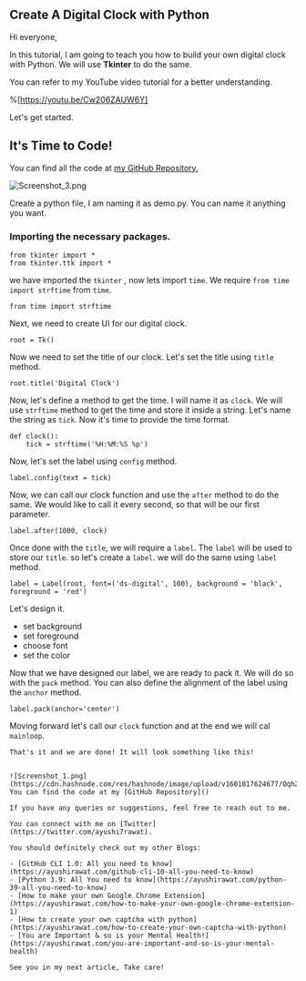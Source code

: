 ## Create A Digital Clock with Python

Hi everyone,

In this tutorial, I am going to teach you how to build your own digital clock with Python. We will use **Tkinter** to do the same.

You can refer to my YouTube video tutorial for a better understanding.

%[https://youtu.be/Cw206ZAUW6Y]

Let's get started.
## It's Time to Code!
You can find all the code at [my GitHub Repository.]()


![Screenshot_3.png](https://cdn.hashnode.com/res/hashnode/image/upload/v1601817747383/FUxKAo2_z.png)

Create a python file, I am naming it as demo.py. You can name it anything you want.

### Importing the necessary packages.

```
from tkinter import *
from tkinter.ttk import *
```
we have imported the `tkinter` , now lets import `time`. We require `from time import strftime` from `time`.
```
from time import strftime
```
Next, we need to create UI for our digital clock. 
```
root = Tk()
```
Now we need to set the title of our clock. Let's set the title using `title` method.
```
root.title('Digital Clock')
```
Now, let's define a method to get the time. I will name it as `clock`. We will use `strftime` method to get the time and store it inside a string. Let's name the string as `tick`. Now it's time to provide the time format.

```
def clock():
	tick = strftime('%H:%M:%S %p')
```
Now, let's set the label using `config` method.
```
label.config(text = tick)
```
Now, we can call our clock function and use the `after` method to do the same. We would like to call it every second, so that will be our first parameter.
```
label.after(1000, clock)
```
 
Once done with the `title`, we will require a `label`. The `label` will be used to store our `title`. so let's create a `label`. we will do the same using `label` method. 
```
label = Label(root, font=('ds-digital', 100), background = 'black', foreground = 'red')
```
Let's design it.
-  set background
- set foreground
- choose font 
- set the color

Now that we have designed our label, we are ready to pack it. We will do so with the `pack` method. You can also define the alignment of the label using the `anchor` method.
```
label.pack(anchor='center')
```

Moving forward let's call our `clock` function and at the end we will cal `mainloop`.
```
That's it and we are done! It will look something like this!


![Screenshot_1.png](https://cdn.hashnode.com/res/hashnode/image/upload/v1601817624677/OqhZG5UH0.png)
You can find the code at my [GitHub Repository]()

If you have any queries or suggestions, feel free to reach out to me.

You can connect with me on [Twitter](https://twitter.com/ayushi7rawat).

You should definitely check out my other Blogs:

- [GitHub CLI 1.0: All you need to know](https://ayushirawat.com/github-cli-10-all-you-need-to-know)
- [Python 3.9: All You need to know](https://ayushirawat.com/python-39-all-you-need-to-know)
- [How to make your own Google Chrome Extension](https://ayushirawat.com/how-to-make-your-own-google-chrome-extension-1)
- [How to create your own captcha with python](https://ayushirawat.com/how-to-create-your-own-captcha-with-python)
- [You are Important & so is your Mental Health!](https://ayushirawat.com/you-are-important-and-so-is-your-mental-health)

See you in my next article, Take care!